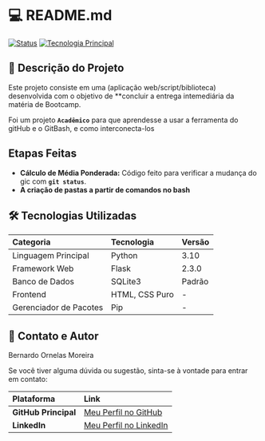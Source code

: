 # 💻 README.md

[![Status](https://img.shields.io/badge/Status-Concluído-green)](link_opcional)
[![Tecnologia Principal](https://img.shields.io/badge/Python-blue)](https://www.python.org/)


## 📝 Descrição do Projeto
Este projeto consiste em uma (aplicação web/script/biblioteca) desenvolvida com o objetivo de **concluir a entrega intemediária da matéria de Bootcamp. 

Foi um projeto **`Acadêmico`** para que aprendesse a usar a ferramenta do gitHub e o GitBash, e como interconecta-los 

## Etapas Feitas
* **Cálculo de Média Ponderada:** Código feito para verificar a mudança do gic com **`git status`**.
* **A criação de pastas a partir de comandos no bash**

## 🛠️ Tecnologias Utilizadas
| Categoria | Tecnologia | Versão |
| :--- | :--- | :--- |
| Linguagem Principal | Python | 3.10 |
| Framework Web | Flask | 2.3.0 |
| Banco de Dados | SQLite3 | Padrão |
| Frontend | HTML, CSS Puro | - |
| Gerenciador de Pacotes | Pip | - |

## 📧 Contato e Autor

Bernardo Ornelas Moreira

Se você tiver alguma dúvida ou sugestão, sinta-se à vontade para entrar em contato:

| Plataforma | Link |
| :--- | :--- |
| **GitHub Principal** | [Meu Perfil no GitHub](https://github.com/S4b3rAth3n4) |
| **LinkedIn** | [Meu Perfil no LinkedIn](https://www.linkedin.com/in/bernardo-ornelas-b3548a37b/?trk=opento_sprofile_topcard) |